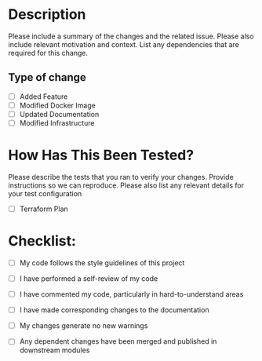 # Description

Please include a summary of the changes and the related issue. Please also include relevant motivation and context. List any dependencies that are required for this change.

## Type of change

- [ ] Added Feature 
- [ ] Modified Docker Image
- [ ] Updated Documentation
- [ ] Modified Infrastructure

# How Has This Been Tested?
Please describe the tests that you ran to verify your changes. Provide instructions so we can reproduce. Please also list any relevant details for your test configuration

- [ ] Terraform Plan

# Checklist:

- [ ] My code follows the style guidelines of this project
- [ ] I have performed a self-review of my code
- [ ] I have commented my code, particularly in hard-to-understand areas
- [ ] I have made corresponding changes to the documentation
- [ ] My changes generate no new warnings
- [ ] Any dependent changes have been merged and published in downstream modules


